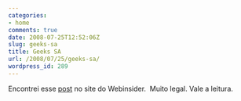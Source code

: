 ```yaml
---
categories:
- home
comments: true
date: 2008-07-25T12:52:06Z
slug: geeks-sa
title: Geeks SA
url: /2008/07/25/geeks-sa/
wordpress_id: 289
---
```


Encontrei esse [post](http://webinsider.uol.com.br/index.php/2008/07/24/geeks-sa-convivendo-com-talentosos-esquisitos/) no site do Webinsider.  Muito legal. Vale a leitura.
